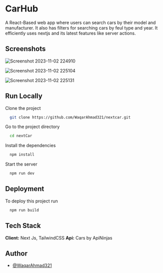 # CarHub

A React-Based web app where users can search cars by their model and manufacturer. It also has filters for searching cars by feul type and year. It efficiently uses nextjs and its latest features like server actions.

## Screenshots

![Screenshot 2023-11-02 224910](https://github.com/WaqarAhmad321/nextcar/assets/106612382/b4b3fb91-c571-46d0-b2ca-556e1d2bd8f5)

![Screenshot 2023-11-02 225104](https://github.com/WaqarAhmad321/nextcar/assets/106612382/b288578c-04ff-4f5f-98d6-8fba04995f1a)

![Screenshot 2023-11-02 225131](https://github.com/WaqarAhmad321/nextcar/assets/106612382/4608e784-52aa-4a50-bf51-24f9c3e30de2)

## Run Locally

Clone the project

```bash
  git clone https://github.com/WaqarAhmad321/nextcar.git
```

Go to the project directory

```bash
  cd nextCar
```

Install the dependencies

```bash
  npm install
```

Start the server

```bash
  npm run dev
```

## Deployment

To deploy this project run

```bash
  npm run build
```

## Tech Stack

**Client:** Next Js, TailwindCSS
**Api:** Cars by ApiNinjas

## Author

- [@WaqarAhmad321](https://github.com/WaqarAhmad321)
